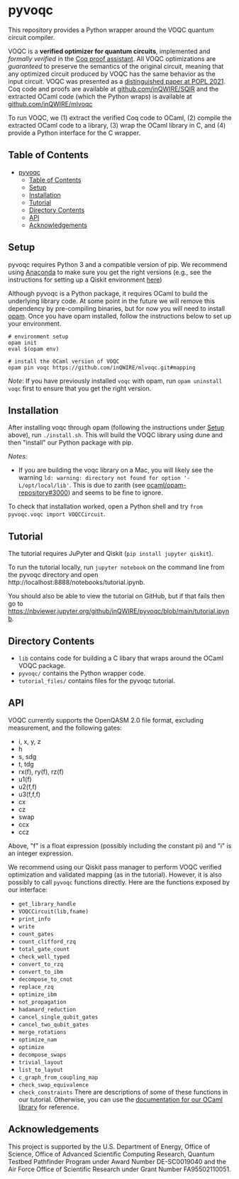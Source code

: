 # pyvoqc

This repository provides a Python wrapper around the VOQC quantum circuit compiler.

VOQC is a **verified optimizer for quantum circuits**, implemented and *formally verified* in the [Coq proof assistant](https://coq.inria.fr/). All VOQC optimizations are *guaranteed* to preserve the semantics of the original circuit, meaning that any optimized circuit produced by VOQC has the same behavior as the input circuit. VOQC was presented as a [distinguished paper at POPL 2021](https://arxiv.org/abs/1912.02250). Coq code and proofs are available at [github.com/inQWIRE/SQIR](https://github.com/inQWIRE/SQIR) and the extracted OCaml code (which the Python wraps) is available at [github.com/inQWIRE/mlvoqc](https://github.com/inQWIRE/mlvoqc)

To run VOQC, we (1) extract the verified Coq code to OCaml, (2) compile the extracted OCaml code to a library, (3) wrap the OCaml library in C, and (4) provide a Python interface for the C wrapper.

## Table of Contents

- [pyvoqc](#pyvoqc)
  - [Table of Contents](#table-of-contents)
  - [Setup](#setup)
  - [Installation](#installation)
  - [Tutorial](#tutorial)
  - [Directory Contents](#directory-contents)
  - [API](#api)
  - [Acknowledgements](#acknowledgements)

## Setup

pyvoqc requires Python 3 and a compatible version of pip. We recommend using [Anaconda](https://www.anaconda.com/products/individual) to make sure you get the right versions (e.g., see the instructions for setting up a Qiskit environment [here](https://qiskit.org/documentation/getting_started.html))

Although pyvoqc is a Python package, it requires OCaml to build the underlying library code. At some point in the future we will remove this dependency by pre-compiling binaries, but for now you will need to install [opam](https://opam.ocaml.org/doc/Install.html). Once you have opam installed, follow the instructions below to set up your environment.
```
# environment setup
opam init
eval $(opam env)

# install the OCaml version of VOQC
opam pin voqc https://github.com/inQWIRE/mlvoqc.git#mapping
```
*Note*: If you have previously installed `voqc` with opam, run `opam uninstall voqc` first to ensure that you get the right version.

## Installation

After installing voqc through opam (following the instructions under [Setup](#setup) above), run `./install.sh`. This will build the VOQC library using dune and then "install" our Python package with pip.

*Notes:*
* If you are building the voqc library on a Mac, you will likely see the warning `ld: warning: directory not found for option '-L/opt/local/lib'`. This is due to zarith (see [ocaml/opam-repository#3000](https://github.com/ocaml/opam-repository/issues/3000)) and seems to be fine to ignore.

To check that installation worked, open a Python shell and try `from pyvoqc.voqc import VOQCCircuit`.

## Tutorial

The tutorial requires JuPyter and Qiskit (`pip install jupyter qiskit`). 

To run the tutorial locally, run `jupyter notebook` on the command line from the pyvoqc directory and open http://localhost:8888/notebooks/tutorial.ipynb. 

You should also be able to view the tutorial on GitHub, but if that fails then go to https://nbviewer.jupyter.org/github/inQWIRE/pyvoqc/blob/main/tutorial.ipynb.

## Directory Contents

* `lib` contains code for building a C libary that wraps around the OCaml VOQC package.
* `pyvoqc/` contains the Python wrapper code.
* `tutorial_files/` contains files for the pyvoqc tutorial.

## API

VOQC currently supports the OpenQASM 2.0 file format, excluding measurement, and the following gates:
* i, x, y, z
* h
* s, sdg
* t, tdg
* rx(f), ry(f), rz(f)
* u1(f)
* u2(f,f)
* u3(f,f,f)
* cx
* cz
* swap
* ccx
* ccz

Above, "f" is a float expression (possibly including the constant pi) and "i" is an integer expression.

We recommend using our Qiskit pass manager to perform VOQC verified optimization and validated mapping (as in the tutorial). 
However, it is also possibly to call `pyvoqc` functions directly. 
Here are the functions exposed by our interface:
* `get_library_handle`
* `VOQCCircuit(lib,fname)`
* `print_info`
* `write`
* `count_gates`
* `count_clifford_rzq`
* `total_gate_count`
* `check_well_typed`
* `convert_to_rzq`
* `convert_to_ibm`
* `decompose_to_cnot`
* `replace_rzq`
* `optimize_ibm`
* `not_propagation`
* `hadamard_reduction`
* `cancel_single_qubit_gates`
* `cancel_two_qubit_gates`
* `merge_rotations`
* `optimize_nam`
* `optimize`
* `decompose_swaps`
* `trivial_layout`
* `list_to_layout`
* `c_graph_from_coupling_map`
* `check_swap_equivalence`
* `check_constraints`
There are descriptions of some of these functions in our tutorial. Otherwise, you can use the [documentation for our OCaml library](https://inqwire.github.io/mlvoqc/voqc/Voqc/index.html) for reference.

## Acknowledgements

This project is supported by the U.S. Department of Energy, Office of Science, Office of Advanced Scientific Computing Research, Quantum Testbed Pathfinder Program under Award Number DE-SC0019040 and the Air Force Office of Scientific Research under Grant Number FA95502110051.